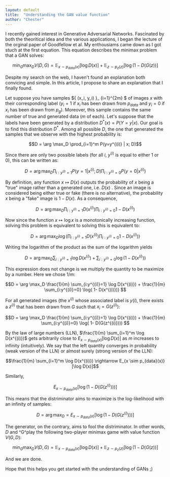 ```yaml
---
layout: default
title:  "Understanding the GAN value function"
author: "Chester"
---
```


I recently gained interest in Generative Adversarial Networks. Fascinated by both the theoritical idea and the various applications, I began the lecture of the orginal paper of Goodfellow et al. My enthousiams came down as I got stuch at the first equation. This equation describes the minimax problem that a GAN solves:

$$ \min_G \max_D V(D,G) = \mathbb E_{x \sim p_{data}(x)} [\log D(x)] + \mathbb E _{z \sim p_z (z)} [ \log(1-D(G(z))]$$ 

Despite my search on the web, I haven't found an explanation both convicing and simple. In this article, I propose to share an explanation that I finally found.

Let suppose you have samples $\{ (x_i, y_i) \}_ {i=1}^{2m} $ of images $x$ with their corresponding label ($y_i=1$ if $x_i$ has been drawn from $p_{data}$ and $y_i=0$ if $x_i$ has been drawn from $p_g$). Moreover, this sample contains the same number of true and generated data ($m$ of each). Let's suppose that the labels have been generated by a distribution $D^* (x) = P(Y=y | x)$. Our goal is to find this distribution $D^*$. Among all possible $D$, the one that generated the samples that we observe with the highest probability is:

$$D = \arg \max_D \prod_{i=1}^m P(y=y^{(i)} | x; D)$$

Since there are only two possible labels (for all $i$, $y^{(i)}$ is equal to either 1 or 0), this can be written as:

$$D = \arg \max_D \prod_{i:y^{(i)}=1} P(y=1 | x^{(i)}; D) \prod_{i:y^{(i)}=0} P(y=0 | x^{(i)})$$

By definition, any function $x \mapsto D(x)$ outputs the probability of $x$ being a "true" image rather than a generated one, i.e. $D(x)$ . Since an image is considered being either true or fake (there is no alternative), the probability $x$ being a "fake" image is $1-D(x)$. As a consequence,

$$D = \arg \max_D \prod_{i:y^{(i)}=1} D(x^{(i)}) \prod_{i:y^{(i)}=0} 1- D(x^{(i)})$$

Now since the function $x \mapsto \log x$ is a monotonically increasing function, solving this problem is equivalent to solving this is equivalent to:

$$D = \arg \max_D \log \left ( \prod_{i:y^{(i)}=1} D(x^{(i)}) \prod_{i:y^{(i)}=0} 1- D(x^{(i)}) \right )$$

Writing the logarithm of the product as the sum of the logarithm yields

$$D = \arg \max_D  \sum_{i:y^{(i)}=1} \log D(x^{(i)}) + \sum_{i:y^{(i)}=0} \log( 1- D(x^{(i)})) $$

This expression does not change is we multiply the quantity to be maximize by a number. Here we chose $1/m$:

$$D = \arg \max_D \frac{1}{m} \sum_{i:y^{(i)}=1} \log D(x^{(i)}) + \frac{1}{m} \sum_{i:y^{(i)}=0} \log( 1- D(x^{(i)})) $$

For all generated images (the $x^{(i)}$ whose associated label is $y{(i)}$, there exists a $z^{(i)}$ that has been drawn from $G$ such that $x_i = G(z^{(i)})$:

$$D = \arg \max_D \frac{1}{m} \sum_{i:y^{(i)}=1} \log D(x^{(i)}) + \frac{1}{m} \sum_{i:y^{(i)}=0} \log( 1- D(G(z^{(i)}))) $$

By the law of large numbers (LLN), $\frac{1}{m} \sum_{i=1}^m \log D(x^{(i)})$ gets arbitrarily close to $E_{x \sim p_{data}(x)} [\log D(x)]$ as $m$ increases to infinity (intuitively). We say that the left quantity converges in probability (weak version of the LLN) or almost surely (strong version of the LLN):

$$\frac{1}{m} \sum_{i=1}^m \log D(x^{(i)}) \rightarrow E_{x \sim p_{data}(x)} [\log D(x)]$$

Similarly,

$$ E_{x \sim p_{data}(x)} [\log( 1- D(G(z^{(i)})))]$$

This means that the distriminator aims to maximize is the log-likelihood with an infinity of samples:

$$ D = \arg \max_D = E_{x \sim p_{data}(x)} [\log( 1- D(G(z^{(i)})))]$$

The generator, on the contrary, aims to fool the distriminator. In other words, $D$ and ^G^play the following two-player minimax game with value function $V(G,D)$:

$$ \min_G \max_D V(D,G) = \mathbb E_{x \sim p_{data}(x)} [\log D(x)] + \mathbb E _{z \sim p_z (z)} [ \log(1-D(G(z))]$$ 

And we are done.

Hope that this helps you get started with the understanding of GANs ;)




